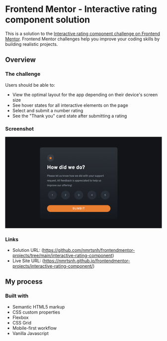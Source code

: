 # Frontend Mentor - Interactive rating component solution

This is a solution to the [Interactive rating component challenge on Frontend Mentor](https://www.frontendmentor.io/challenges/interactive-rating-component-koxpeBUmI). Frontend Mentor challenges help you improve your coding skills by building realistic projects.

## Overview

### The challenge

Users should be able to:

- View the optimal layout for the app depending on their device's screen size
- See hover states for all interactive elements on the page
- Select and submit a number rating
- See the "Thank you" card state after submitting a rating

### Screenshot

![Interactive rating component](./images/screenshot.png)

### Links

- Solution URL: (https://github.com/nmrtsnh/frontendmentor-projects/tree/main/interactive-rating-component)
- Live Site URL: (https://nmrtsnh.github.io/frontendmentor-projects/interactive-rating-component/)

## My process

### Built with

- Semantic HTML5 markup
- CSS custom properties
- Flexbox
- CSS Grid
- Mobile-first workflow
- Vanilla Javascript

